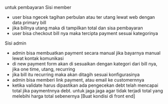 untuk pembayaran
Sisi member
- user bisa ngecek tagihan perbulan atau ter utang lewat web dengan data primary bill
- jika billnya utang maka di tampilkan total dan sisa pembayaran
- user bisa checkout bill nya maka tercipta payment sesuai kategorinya

Sisi admin
- admin bisa membuatkan payment secara manual jika bayarnya manual lewat kontak komunikasi
- di new payment form akan di sesuaikan dengan kategori dari bill nya, jika one time, utang, recurring
- jika bill itu recurring maka akan ditagih sesuai konfigurasinya
- admin bisa memberi link payment, atau email ke customernnya
- ketika validate harus dipastikan ada pengecekan debt telah mencapai total jika paymentnnya debt. untuk jaga jaga agar tidak terjadi total yang melebihi harga total sebenernya [Buat kondisi di front end]